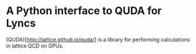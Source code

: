 # A Python interface to QUDA for Lyncs

(QUDA)[http://lattice.github.io/quda/] is a library for performing calculations in lattice QCD on GPUs.
